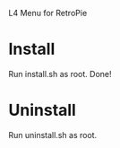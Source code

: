 L4 Menu for RetroPie

# Install
Run install.sh as root.
Done!

# Uninstall
Run uninstall.sh as root.
